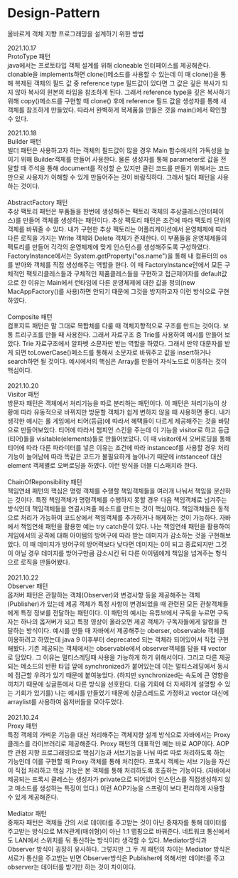 # Design-Pattern
올바르게 객체 지향 프로그래밍을 설계하기 위한 방법

2021.10.17\
ProtoType 패턴\
java에서는 프로토타입 객체 설계를 위해 cloneable 인터페이스를 제공해준다.
clonable을 implements하면 clone()메소드를 사용할 수 있는데 이 때 clone()을 통해 복제된 객체의 필드 값 중 reference type 필드값이 있다면 그 값은 깊은 복사가 되지 않아 복사의 원본의 타입을 참조하게
된다. 그래서 reference type을 깊은 복사하기 위해 copy()메소드를 구현할 때 clone() 후에 reference 필드 값을 생성자를 통해 새 객체를 참조하게 만들었다. 따라서 완벽하게 복제품을 만들은 것을 main()에서 확인할 수 있다.

2021.10.18\
Builder 패턴\
빌더 패턴은 사용하고자 하는 객체의 필드값이 많을 경우 Main 함수에서의 가독성을 높이기 위해 Builder객체를 만들어 사용한다. 물론 생성자를 통해 parameter로 값을 전달할 때 주석을 통해 document를 작성할 순 있지만 클린 코드를 만들기 위해서는 코드만으로 사용자가 이해할 수 있게 만들어주는 것이 바람직하다. 그래서 빌더 패턴을 사용하는 것이다.\
\
AbstractFactory 패턴\
추상 팩토리 패턴은 부품들을 한번에 생성해주는 팩토리 객체의 추상클레스(인터페이스)를 만들어 객체를 생성하는 패턴이다. 추상 팩토리 패턴은 조건에 따라 팩토리 단위의 객체를 바꿔줄 수 있다. 내가 구현한 추상 팩토리는 어플리케이션에서 운영체제에 따라 다른 로직을 가지는 Write 객체와 Delete 객체가 존재한다. 이 부품들을 운영체제들의 팩토리를 만들어 각각의 운영체제에 맞게 인스턴스를 생성해주도록 구성하였다. FactoryInstance에서는 System.getProperty("os.name")을 통해 내 컴퓨터의 os를 받아와 객체를 직접 생성해주는 역할을 한다. 이 때 FactoryInstance안에서 모든 구체적인 팩토리클레스들과 구체적인 제품클레스들을 구현하고 접근제어자를 default값으로 한 이유는 Main에서 런타임에 다른 운영체제에 대한 값을 정의(new MacAppFactory()를 사용)하면 안되기 때문에 그것을 방지하고자 이런 방식으로 구현하였다.\
\
Composite 패턴\
컴포지트 패턴은 말 그대로 복합체를 다룰 때 객체지향적으로 구조를 만드는 것이다. 보통 트리구조를 만들 때 사용한다. 그래서 자료구조 중 Trie를 사용하여 예시를 만들어 보았다. Trie 자료구조에서 알파벳 소문자만 받는 역할을 하였다. 그래서 만약 대문자를 받게 되면 toLowerCase()메소드를 통해서 소문자로 바꿔주고 값을 insert하거나 search하면 될 것이다. 예시에서의 핵심은 Array를 만들어 자식노드로 이동하는 것이 핵심이다. \
\
2021.10.20\
Visitor 패턴\
방문자 패턴은 객체에서 처리기능을 따로 분리하는 패턴이다. 이 패턴은 처리기능이 상황에 따라 유동적으로 바뀌지만 방문할 객체가 쉽게 변하지 않을 때 사용하면 좋다. 내가 생각한 예시는 롤 게임에서 티어(등급)에 따라서 혜택들이 다르게 제공해주는 것을 바탕으로 만들어보았다. 티어에 따라서 챔피언 스킨을 주는데 이 기능을 visitor로 하고 등급(티어)들을 visitable(elements)들로 만들어보았다. 이 때 visitor에서 오버로딩을 통해 티어에 따라 다른 파라미터를 넣은 이유는 조건에 따라 instanceof를 사용할 경우 처리기능이 늘어남에 따라 똑같은 코드가 불필요하게 늘어나기 때문에 intstanceof 대신 element 객체별로 오버로딩을 하였다. 이런 방식을 더블 디스패치라 한다.\
\
ChainOfReponsibility 패턴\
책임연쇄 패턴의 핵심은 명령 객체를 수행할 책임객체들을 여러개 나눠서 책임을 분산하는 것이다. 특정 책임객체가 명령객체를 수행하지 못할 경우 다음 책임객체로 넘겨주는 방식인데 책임객체들을 연결시켜줄 메소드를 만드는 것이 핵심이다. 책임객체들은 동적으로 처리가 가능하여 코드상에서 책임객체를 추가하거나 해제하는 것이 가능하다. 자바에서 책임연쇄 패턴을 활용한 예는 try catch문이 있다. 나는 책임연쇄 패턴을 활용하여 게임에서의 공격에 대해 아이템의 방어구에 따라 받는 데미지가 감소하는 것을 구현해보았다. 이 때 데미지가 방어구의 방어력보다 낮다면 데미지는 0이 되고 종료되지만 그것이 아닐 경우 데미지를 방어구만큼 감소시킨 뒤 다른 아이템에게 책임을 넘겨주는 형식으로 로직을 만들어봤다.\
\
2021.10.22\
Observer 패턴\
옵저버 패턴은 관찰하는 객체(Observer)와 변경사항 등을 제공해주는 객체(Publisher)가 있는데 제공 객체가 특정 사항이 변경되었을 때 관련된 모든 관찰객체들에게 특정 정보를 전달하는 패턴이다. 이 패턴의 예시는 유튜브에서 구독을 누르면 구독자는 하나의 옵저버가 되고 특정 영상이 올라오면 제공 객체가 구독자들에게 알람을 전달하는 방식이다. 예시를 만들 때 자바에서 제공해주는 oberser, observable 객체를 이용하려고 하였는데 java 9 이후부터 deprecated 되는 객체라 되어있어서 직접 구현해봤다. 기존 제공되는 객체에서는 observable에서 observer객체를 담을 때 vector로 담았다. 그 이유는 멀티스레딩때 사용을 가능하게 하기 위해서이다. 그리고 다른 제공되는 메소드의 반환 타입 앞에 synchronized가 붙어있는데 이는 멀티스레딩에서 동시에 접근할 우려가 있기 때문에 붙여놓았다. (하지만 synchronized는 속도에 큰 영향을 끼치기 때문에 싱글톤에서 다른 방식을 선호한다. 다음 기회에 더 자세하게 설명할 수 있는 기회가 있기를) 나는 예시를 만들었기 때문에 싱글스레드로 가정하고 vector 대신에 arraylist를 사용하여 옵저버들을 모아두었다. \
\
2021.10.24\
Proxy 패턴\
특정 객체의 가벼운 기능을 대신 처리해주는 객체지향 설계 방식으로 자바에서는 Proxy 클레스를 라이브러리로 제공해준다. Proxy 패턴의 대표적인 예는 바로 AOP이다. AOP란 관점 지향 프로그래밍으로 핵심기능과 서브기능을 나눠 따로 따로 처리하도록 하는 기능인데 이를 구현할 때 Proxy 객체를 통해 처리한다. 프록시 객체는 서브 기능을 자신이 직접 처리하고 핵심 기능은 본 객체를 통해 처리하도록 호출하는 기능이다. (자바에서 제공되는 프록시 클레스는 생성자가 private으로 되어있어 인스턴스를 직접생성하지 않고 매소드를 생성하는 특징이 있다.) 이런 AOP기능을 스프링이 보다 편리하게 사용할 수 있게 제공해준다.\
\
Mediator 패턴\
중재자 패턴은 객체들 간의 서로 데이터를 주고받는 것이 아닌 중재자를 통해 데이터를 주고받는 방식으로 M:N관계(매쉬형)이 아닌 1:1 맵핑으로 바꿔준다. 네트워크 통신에서도 LAN에서 스위치를 둬 통신하는 방식이라 생각할 수 있다. Mediator방식과 Observer 방식이 굉장히 유사하다. 그렇지만 그 두 개 패턴의 차이는 Mediator 방식은 서로가 통신을 주고받는 반면 Observer방식은 Publisher에 의해서만 데이터를 주고 observer는 데이터를 받기만 하는 것이 차이이다.
